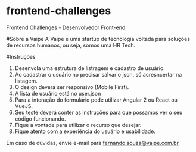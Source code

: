 # frontend-challenges
Frontend Challenges - Desenvolvedor Front-end

#Sobre a Vaipe
A Vaipe é uma startup de tecnologia voltada para soluções de recursos humanos, ou seja, somos uma HR Tech.

#Instruções

1. Desenvola uma estrutura de listragem e cadastro de usuário.
2. Ao cadastrar o usuário no precisar salvar o json, só acresncertar na listagem.
3. O design deverá ser responsivo (Mobile First).
4. A lista de usuário está no user.json
5. Para a interação do formulário pode utilizar Angular 2 ou React ou VueJS.
6. Seu teste deverá conter as instruções para que possamos ver o seu código funcionando.
7. Fique a vontade para utilizar o recurso que desejar.
8. Fique atento com a experiência do usuário e usabilidade.


Em caso de dúvidas, envie e-mail para fernando.souza@vaipe.com.br
